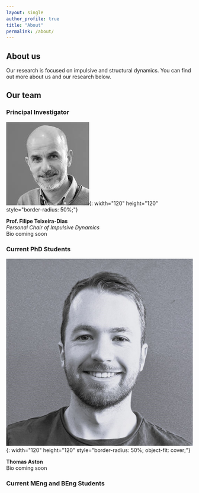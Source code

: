 ```yaml
---
layout: single
author_profile: true
title: "About"
permalink: /about/
---
```


## About us
Our research is focused on impulsive and structural dynamics. You can find out more about us and our research below.

## Our team 
### **Principal Investigator**
![Filipe Teixeira-Dias](../assets/images/headshots/ftd.jfif){: width="120" height="120" style="border-radius: 50%;"}  

**Prof. Filipe Teixeira-Dias**  
*Personal Chair of Impulsive Dynamics*  
Bio coming soon

### **Current PhD Students**
![Thomas Aston](../assets/images/headshots/ta.JPG){: width="120" height="120" style="border-radius: 50%; object-fit: cover;"}

**Thomas Aston**  
Bio coming soon

### **Current MEng and BEng Students**